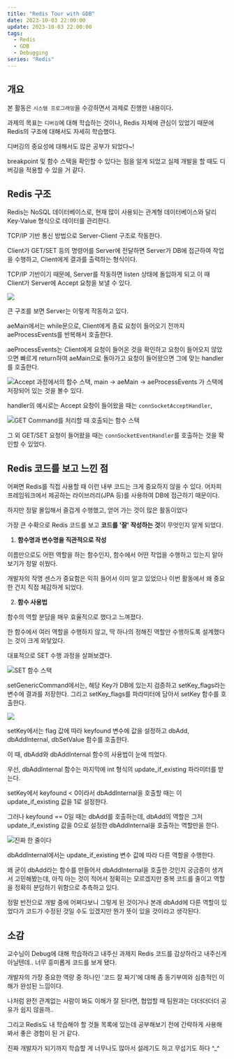 ```yaml
---
title: "Redis Tour with GDB"
date: 2023-10-03 22:00:00
update: 2023-10-03 22:00:00
tags:
  - Redis
  - GDB
  - Debugging
series: "Redis"
---
```


## 개요

본 활동은 ```시스템 프로그래밍```을 수강하면서 과제로 진행한 내용이다. 

과제의 목표는 ```디버깅```에 대해 학습하는 것이나, Redis 자체에 관심이 있었기 때문에 Redis의 구조에 대해서도 자세히 학습했다.

디버깅의 중요성에 대해서도 많은 공부가 되었다~! 

breakpoint 및 함수 스택을 확인할 수 있다는 점을 알게 되었고 실제 개발을 할 때도 디버깅을 적용할 수 있을 거 같다.

## Redis 구조

Redis는 NoSQL 데이터베이스로, 현재 많이 사용되는 관계형 데이터베이스와 달리 Key-Value 형식으로 데이터를 관리한다.

TCP/IP 기반 통신 방법으로 Server-Client 구조로 작동한다. 

Client가 GET/SET 등의 명령어를 Server에 전달하면 Server가 DB에 접근하여 작업을 수행하고, Client에게 결과를 출력하는 형식이다.

TCP/IP 기반이기 때문에, Server를 작동하면 listen 상태에 돌입하게 되고 이 때 Client가 Server에 Accept 요청을 보낼 수 있다.

![](image.png)

큰 구조를 보면 Server는 이렇게 작동하고 있다.

aeMain에서는 while문으로, Client에게 종료 요청이 들어오기 전까지 aeProcessEvents를 반복해서 호출한다.

aeProcessEvents는 Client에게 요청이 들어온 것을 확인하고 요청이 들어오지 않았으면 빠르게 return하여 aeMain으로 돌아가고 요청이 들어왔으면 그에 맞는 handler를 호출한다.

![Accept 과정에서의 함수 스택, main -> aeMain -> aeProcessEvents 가 스택에 저장되어 있는 것을 볼수 있다.](Untitled.png)

handler의 예시로는 Accept 요청이 들어왔을 때는 ```connSocketAcceptHandler```, 

![GET Command를 처리할 때 호출되는 함수 스택](image-1.png)

그 외 GET/SET 요청이 들어왔을 때는 ```connSocketEventHandler```를 호출하는 것을 확인할 수 있었다. 

## Redis 코드를 보고 느낀 점

어쩌면 Redis를 직접 사용할 때 이런 내부 코드는 크게 중요하지 않을 수 있다. 어차피 프레임워크에서 제공하는 라이브러리(JPA 등)를 사용하여 DB에 접근하기 때문이다.

하지만 정말 몰입해서 즐겁게 수행했고, 얻어 가는 것이 많은 활동이었다

가장 큰 수확으로 Redis 코드를 보고 **코드를 '잘' 작성하는 것**이 무엇인지 알게 되었다.

1. **함수명과 변수명을 직관적으로 작성**

이름만으로도 어떤 역할을 하는 함수인지, 함수에서 어떤 작업을 수행하고 있는지 알아보기가 정말 쉬웠다.

개발자의 작명 센스가 중요함은 익히 들어서 이미 알고 있었으나 이번 활동에서 왜 중요한 건지 직접 체감하게 되었다.

2. **함수 사용법** 

함수의 역할 분담을 매우 효율적으로 했다고 느껴졌다.

한 함수에서 여러 역할을 수행하지 않고, 딱 하나의 정해진 역할만 수행하도록 설계했다는 것이 크게 와닿았다.

대표적으로 SET 수행 과정을 살펴보겠다.

![SET 함수 스택](image-2.png)

setGenericCommand에서는, 해당 Key가 DB에 있는지 검증하고 setKey_flags라는 변수에 결과를 저장한다. 그리고 setKey_flags를 파라미터에 담아서 setKey 함수를 호출한다.

![](image-3.png)

setKey에서는 flag 값에 따라 keyfound 변수에 값을 설정하고 dbAdd, dbAddInternal, dbSetValue 함수를 호출한다.

이 때, dbAdd와 dbAddInternal 함수의 사용법이 눈에 띄었다.

우선, dbAddInternal 함수는 마지막에 int 형식의 update_if_existing 파라미터를 받는다.

setKey에서 keyfound < 0이라서 dbAddInternal을 호출할 때는 이 update_if_existing 값을 1로 설정한다.

그러나 keyfound == 0일 때는 dbAdd를 호출하는데, dbAdd의 역할은 그저 update_if_existing 값을 0으로 설정한 dbAddInternal을 호출하는 역할만을 한다.

![진짜 한 줄이다](image-4.png)

dbAddInternal에서는 update_if_existing 변수 값에 따라 다른 역할을 수행한다.

왜 굳이 dbAdd라는 함수를 만들어서 dbAddInternal을 호출한 것인지 궁금증이 생겨서 고민해봤는데, 아직 아는 것이 적어서 정확히는 모르겠지만 중복 코드를 줄이고 역할을 정확히 분담하기 위함으로 추측하고 있다.

정말 반전으로 개발 중에 어쩌다보니 그렇게 된 것이거나 본래 dbAdd에 다른 역할이 있었다가 코드가 수정된 것일 수도 있겠지만 뭔가 뜻이 있을 것이라고 생각된다.

## 소감

교수님이 Debug에 대해 학습하라고 내주신 과제지 Redis 코드를 감상하라고 내주신게 아닐텐데.. 너무 흥미롭게 코드를 보게 됐다.

개발자의 가장 중요한 역량 중 하나인 '코드 잘 짜기'에 대해 좀 동기부여와 심층적인 이해가 완성된 느낌이다.

나처럼 완전 관계없는 사람이 봐도 이해가 잘 된다면, 협업할 때 팀원과는 더더더더더 공유가 쉽지 않을까..

그리고 Redis도 내 학습해야 할 것들 목록에 있는데 공부해보기 전에 간략하게 사용해봐서 좋은 경험이 된 거 같다.

진짜 개발자가 되기까지 학습할 게 너무나도 많아서 설레기도 하고 무섭기도 하다 ^_^







